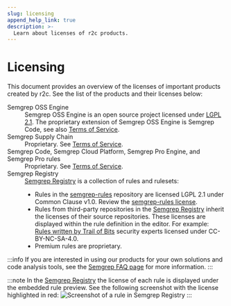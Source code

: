 ```yaml
---
slug: licensing
append_help_link: true
description: >-
  Learn about licenses of r2c products.
---
```


# Licensing

This document provides an overview of the licenses of important products created by r2c. See the list of the products and their licenses below:

<dl>
  <dt>Semgrep OSS Engine</dt>
    <dd>Semgrep OSS Engine is an open source project licensed under <a href="https://github.com/returntocorp/semgrep/blob/develop/LICENSE">LGPL 2.1</a>. The proprietary extension of Semgrep OSS Engine is Semgrep Code, see also <a href="https://semgrep.dev/terms">Terms of Service</a>.</dd>
  <dt>Semgrep Supply Chain</dt>
    <dd>Proprietary. See <a href="https://semgrep.dev/terms">Terms of Service</a>.</dd>
  <dt>Semgrep Code, Semgrep Cloud Platform, Semgrep Pro Engine, and Semgrep Pro rules</dt>
    <dd>Proprietary. See <a href="https://semgrep.dev/terms">Terms of Service</a>.</dd> 
  <dt>Semgrep Registry</dt>
    <dd>
    <a href="https://semgrep.dev/explore">Semgrep Registry</a> is a collection of rules and rulesets:
    <ul>
    <li>Rules in the <a href="https://github.com/returntocorp/semgrep-rules">semgrep-rules</a> repository are licensed LGPL 2.1 under Common Clause v1.0. Review the <a href="https://github.com/returntocorp/semgrep-rules/blob/develop/LICENSE#L10">semgrep-rules license</a>.</li>
    <li>Rules from third-party repositories in the <a href="https://semgrep.dev/explore">Semgrep Registry</a> inherit the licenses of their source repositories. These licenses are displayed within the rule definition in the editor. For example: <a href="https://semgrep.dev/p/trailofbits">Rules written by Trail of Bits</a> security experts licensed under CC-BY-NC-SA-4.0.</li>
    <li>Premium rules are proprietary.</li>
    </ul>
    </dd>
</dl>

:::info
If you are interested in using our products for your own solutions and code analysis tools, see the [Semgrep FAQ page](/faq/#how-are-semgrep-and-its-rules-licensed) for more information.
:::

:::note
In the [Semgrep Registry](https://semgrep.dev/explore) the license of each rule is displayed under the embedded rule preview. See the following screenshot with the license highlighted in red:
![Screenshot of a rule in Semgrep Registry](/img/semgrep-registry-license.png)
:::
